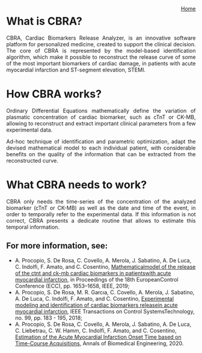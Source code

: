 <a href="https://biomeclabunicz.github.io/CBRA" style="float: right;">Home</a>

# What is CBRA?
<p align="justify">
CBRA, Cardiac Biomarkers Release Analyzer, is an innovative software platform for personalized medicine, created to support the clinical decision. The core of CBRA is represented by the model-based identification algorithm, which make it possible to reconstruct the release curve of some of the most important biomarkers of cardiac damage, in patients with acute myocardial infarction and ST-segment elevation, STEMI.
</p>

# How CBRA works?
<p align="justify">
Ordinary Differential Equations mathematically define the variation of plasmatic concentration of cardiac biomarker, such as cTnT or CK-MB, allowing to reconstruct and extract important clinical parameters from a few experimental data.
</p>
<p align="justify">
Ad-hoc technique of identification and parametric optimization, adapt the devised mathematical model to each individual patient, with considerable benefits on the quality of the information that can be extracted from the reconstructed curve.
</p>

# What CBRA needs to work?
<p align="justify">
CBRA only needs the time-series of the concentration of the analyzed biomarker (cTnT or CK-MB) as well as the date and time of the event, in order to temporally refer to the experimental data. If this information is not correct, CBRA presents a dedicate routine that allows to estimate this temporal information.
</p>
  
## For more information, see:
* A. Procopio, S. De Rosa, C. Covello, A. Merola, J. Sabatino, A. De Luca, C. Indolfi, F. Amato, and C. Cosentino, [Mathematicalmodel of the release of the ctnt and ck-mb cardiac biomarkers in patientswith acute myocardial infarction](https://ieeexplore.ieee.org/document/8796210), in Proceedings of the 18th EuropeanControl Conference (ECC), pp. 1653–1658, IEEE, 2019;
* A. Procopio, S. De Rosa, M. R. Garcıa, C. Covello, A. Merola, J. Sabatino, A. De Luca, C. Indolfi, F. Amato, and C. Cosentino, [Experimental modeling and identification of cardiac biomarkers releasein acute myocardial infarction](https://ieeexplore.ieee.org/document/8423787), IEEE Transactions on Control SystemsTechnology, no. 99, pp. 183 - 195, 2018;
* A. Procopio, S. De Rosa, C. Covello, A. Merola, J. Sabatino, A. De Luca, C. Liebetrau, C. W. Hamm, C. Indolfi, F. Amato, and C. Cosentino, [Estimation of the Acute Myocardial Infarction Onset Time based on Time-Course Acquisitions](https://link.springer.com/article/10.1007/s10439-020-02568-z), Annals of Biomedical Engineering, 2020.
